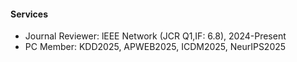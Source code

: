 #### Services
- Journal Reviewer: lEEE Network (JCR Q1,IF: 6.8), 2024-Present
- PC Member: KDD2025, APWEB2025, ICDM2025, NeurIPS2025
